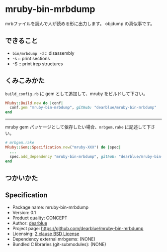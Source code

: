 # mruby-bin-mrbdump

mrbファイルを読んで人が読める形に出力します。
objdump の真似事です。


## できること

  - `bin/mrbdump -d` :: disassembly
  - -s :: print sections
  - -S :: print irep structures


## くみこみかた

`build_config.rb` に gem として追加して、mruby をビルドして下さい。

```ruby
MRuby::Build.new do |conf|
  conf.gem "mruby-bin-mrbdump", github: "dearblue/mruby-bin-mrbdump"
end
```

- - - -

mruby gem パッケージとして依存したい場合、`mrbgem.rake` に記述して下さい。

```ruby
# mrbgem.rake
MRuby::Gem::Specification.new("mruby-XXX") do |spec|
  ...
  spec.add_dependency "mruby-bin-mrbdump", github: "dearblue/mruby-bin-mrbdump"
end
```


## つかいかた


## Specification

  - Package name: mruby-bin-mrbdump
  - Version: 0.1
  - Product quality: CONCEPT
  - Author: [dearblue](https://github.com/dearblue)
  - Project page: <https://github.com/dearblue/mruby-bin-mrbdump>
  - Licensing: [2 clause BSD License](LICENSE)
  - Dependency external mrbgems: (NONE)
  - Bundled C libraries (git-submodules): (NONE)
